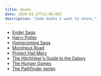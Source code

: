 ```yaml
---
title: Books
date: 2020-03-27T12:00:00Z
description: "Some books I want to share."
---
```


- [Ender Saga](https://en.wikipedia.org/wiki/Ender%27s_Game_(novel_series))
- [Harry Potter](https://en.wikipedia.org/wiki/Harry_Potter)
- [Homecoming Saga](https://en.wikipedia.org/wiki/Homecoming_Saga)
- [Morpheus Road](https://en.wikipedia.org/wiki/Morpheus_Road)
- [Project Hail Mary](https://en.wikipedia.org/wiki/Project_Hail_Mary_(novel))
- [The Hitchhiker's Guide to the Galaxy](https://en.wikipedia.org/wiki/The_Hitchhiker%27s_Guide_to_the_Galaxy)
- [The Hunger Games](https://en.wikipedia.org/wiki/The_Hunger_Games)
- [The Pathfinder series](https://en.wikipedia.org/wiki/The_Pathfinder_series)
